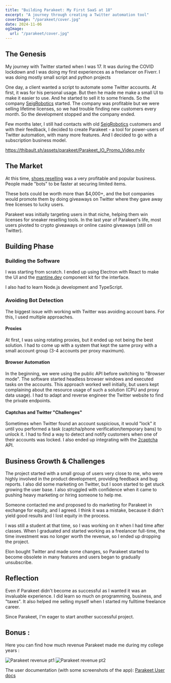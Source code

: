 ```yaml
---
title: "Building Parakeet: My First SaaS at 18"
excerpt: "A journey through creating a Twitter automation tool"
coverImage: "/parakeet/cover.jpg"
date: 2024-11-06
ogImage:
  url: "/parakeet/cover.jpg"
---
```


## The Genesis

My journey with Twitter started when I was 17. It was during the COVID lockdown and I was doing my first experiences as a freelancer on Fiverr. I was doing mostly small script and python projects

One day, a client wanted a script to automate some Twitter accounts. At first, it was for his personal usage. But then he made me make a small UI to make it easier to use. And he started to sell it to some friends. So the company [SeigRobotics](https://x.com/seigrobotics) started. The company was profitable but we were selling lifetime licenses, so we had trouble finding new customers every month. So the development stopped and the company ended.

Few months later, I still had contacts with old [SeigRobotics](https://x.com/seigrobotics) customers and with their feedback, I decided to create Parakeet - a tool for power-users of Twitter automation, with many more features. And I decided to go with a subscription business model.

https://thibault.sh/assets/parakeet/Parakeet_IO_Promo_Video.m4v


## The Market 

At this time, [shoes reselling](https://www.apetogentleman.com/sneaker-reselling-guide/) was a very profitable and popular business. People made "bots" to be faster at securing limited items. 

These bots could be worth more than $4,000+, and the bot companies would promote them by doing giveaways on Twitter where they gave away free licenses to lucky users. 

Parakeet was initially targeting users in that niche, helping them win licenses for sneaker reselling tools. In the last year of Parakeet's life, most users pivoted to crypto giveaways or online casino giveaways (still on Twitter).


## Building Phase

### Building the Software

I was starting from scratch. I ended up using Electron with React to make the UI and the [mantine.dev](https://mantine.dev/) component kit for the interface. 

I also had to learn Node.js development and TypeScript. 

### Avoiding Bot Detection 

The biggest issue with working with Twitter was avoiding account bans. For this, I used multiple approaches. 

#### Proxies 
At first, I was using rotating proxies, but it ended up not being the best solution. I had to come up with a system that kept the same proxy with a small account group (3-4 accounts per proxy maximum).

#### Browser Automation 
In the beginning, we were using the public API before switching to "Browser mode". The software started headless browser windows and executed tasks on the accounts. This approach worked well initially, but users kept complaining about the resource usage of such a solution (CPU and proxy data usage). 
I had to adapt and reverse engineer the Twitter website to find the private endpoints. 

#### Captchas and Twitter "Challenges" 
Sometimes when Twitter found an account suspicious, it would "lock" it until you performed a task (captcha/phone verification/temporary bans) to unlock it. I had to find a way to detect and notify customers when one of their accounts was locked. 
I also ended up integrating with the [2captcha](https://2captcha.com/) API.


## Business Growth & Challenges

The project started with a small group of users very close to me, who were highly involved in the product development, providing feedback and bug reports.
I also did some marketing on Twitter, but I soon started to get stuck growing the user base. I also struggled with confidence when it came to pushing heavy marketing or hiring someone to help me.

Someone contacted me and proposed to do marketing for Parakeet in exchange for equity, and I agreed. I think it was a mistake, because it didn't yield good results and I lost equity in the process.

I was still a student at that time, so I was working on it when I had time after classes. When I graduated and started working as a freelancer full-time, the time investment was no longer worth the revenue, so I ended up dropping the project.

Elon bought Twitter and made some changes, so Parakeet started to become obsolete in many features and users began to gradually unsubscribe.

## Reflection

Even if Parakeet didn't become as successful as I wanted it was an invaluable experience.
I did learn so much on programming, business, and "taxes". It also helped me selling myself when I started my fulltime freelance career. 

Since Parakeet, I'm eager to start another successful project. 


## Bonus : 
Here you can find how much revenue Parakeet made me during my college years : 

![Parakeet revenue pt1](/assets/parakeet/dashboard-results.png)
![Parakeet revenue pt2](/assets/parakeet/dashboard-results2.png)


The user documentation (with some screenshots of the app): 
[Parakeet User docs](https://parakeet-bots.notion.site/Parakeet-docs-v2-e261515e7e254900a53b5b90b94ff9bb) 